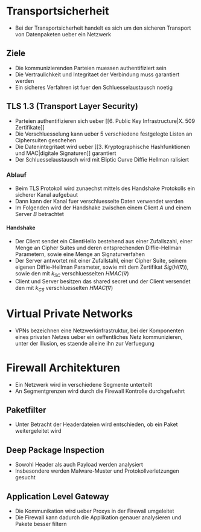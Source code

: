 # Transportsicherheit
- Bei der Transportsicherheit handelt es sich um den sicheren Transport von Datenpaketen ueber ein Netzwerk
## Ziele
- Die kommunizierenden Parteien muessen authentifiziert sein
- Die Vertraulichkeit und Integritaet der Verbindung muss garantiert werden
- Ein sicheres Verfahren ist fuer den Schluesselaustausch noetig
## TLS 1.3 (Transport Layer Security)
- Parteien authentifizieren sich ueber [[6. Public Key Infrastructure|X. 509 Zertifikate]]
- Die Verschluesselung kann ueber 5 verschiedene festgelegte Listen an Ciphersuiten geschehen
- Die Datenintegritaet wird ueber [[3. Kryptographische Hashfunktionen und MAC|digitale Signaturen]] garantiert
- Der Schluesselaustausch wird mit Eliptic Curve Diffie Hellman ralisiert
### Ablauf
- Beim TLS Protokoll wird zunaechst mittels des Handshake Protokolls ein sicherer Kanal aufgebaut
- Dann kann der Kanal fuer verschluesselte Daten verwendet werden
- Im Folgenden wird der Handshake zwischen einem Client $A$ und einem Server $B$ betrachtet
#### Handshake
- Der Client sendet ein ClientHello bestehend aus einer Zufallszahl, einer Menge an Cipher Suites und deren entsprechenden Diffie-Hellman Parametern, sowie eine Menge an Signaturverfahen
- Der Server antwortet mit einer Zufallstahl, einer Cipher Suite, seinem eigenen Diffie-Hellman Parameter, sowie mit dem Zertifikat $Sig(H(\nabla))$, sowie den mit $k_{SC}$ verschluesselten $HMAC(\nabla)$
- Client und Server besitzen das shared secret und der Client versendet den mit $k_{CS}$ verschluesselten $HMAC(\nabla)$
# Virtual Private Networks
- VPNs bezeichnen eine Netzwerkinfrastruktur, bei der Komponenten eines privaten Netzes ueber ein oeffentliches Netz kommunizieren, unter der Illusion, es staende alleine ihn zur Verfuegung
# Firewall Architekturen
- Ein Netzwerk wird in verschiedene Segmente unterteilt
- An Segmentgrenzen wird durch die Firewall Kontrolle durchgefuehrt
## Paketfilter
- Unter Betracht der Headerdateien wird entschieden, ob ein Paket weitergeleitet wird
## Deep Package Inspection
- Sowohl Header als auch Payload werden analysiert
- Insbesondere werden Malware-Muster und Protokollverletzungen gesucht
## Application Level Gateway
- Die Kommunikation wird ueber Proxys in der Firewall umgeleitet
- Die Firewall kann dadurch die Applikation genauer analysieren und Pakete besser filtern